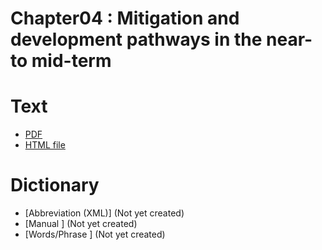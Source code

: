 # Chapter04 : Mitigation and development pathways in the near- to mid-term

# Text

* [PDF](https://github.com/petermr/semanticClimate/blob/main/ipcc/ar6/wg3/Chapter04/fulltext.pdf)
* [HTML file](https://htmlpreview.github.io/?https://github.com/petermr/semanticClimate/blob/main/ipcc/ar6/wg3/Chapter04/fulltext.html)

# Dictionary
* [Abbreviation (XML)] (Not yet created)
* [Manual ] (Not yet created)
* [Words/Phrase ] (Not yet created)



